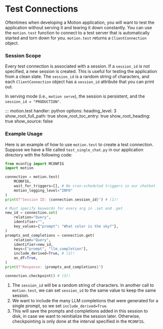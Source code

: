 # Test Connections

Oftentimes when developing a Motion application, you will want to test the application without serving it and tearing it down constantly. You can use the `motion.test` function to connect to a test server that is automatically started and torn down for you. `motion.test` returns a `ClientConnection` object.

### Session Scope

Every test connection is associated with a session. If a `session_id` is not specified, a new session is created. This is useful for testing the application from a clean slate. The `session_id` is a random string of characters, and each `ClientConnection` object has a `session_id` attribute that you can print out.

In serving mode (i.e., `motion serve`), the session is persistent, and the `session_id = "PRODUCTION"`.

::: motion.test
    handler: python
    options:
      heading_level: 3
      show_root_full_path: true
      show_root_toc_entry: true
      show_root_heading: true
      show_source: false

### Example Usage

Here is an example of how to use `motion.test` to create a test connection. Suppose we have a file called `test_single_chat.py` in our application directory with the following code:

```python title="test_single_chat.py"
from mconfig import MCONFIG
import motion

connection = motion.test(
    MCONFIG,
    wait_for_triggers=[], # No cron-scheduled triggers in our chatbot
    motion_logging_level="INFO"
)
print(f"Session ID: {connection.session_id}") # (1)!

# Must specify keywords for every arg in .set and .get
new_id = connection.set(
    relation="Query",
    identifier="",
    key_values={"prompt": "What color is the sky?"},
)
prompts_and_completions = connection.get(
    relation="Query",
    identifier=new_id,
    keys=["prompt", "llm_completion"],
    include_derived=True, # (2)!
    as_df=True,
)
print(f"Response: {prompts_and_completions}")

connection.checkpoint() # (3)!
```

1. The `session_id` will be a random string of characters. In another call to `motion.test`, we can set `session_id` to the same value to keep the same session.
2. We want to include the many LLM completions that were generated for a single prompt, so we set `include_derived=True`.
3. This will save the prompts and completions added in this session to disk, in case we want to reinitialize the session later. Otherwise, checkpointing is only done at the interval specified in the `MCONFIG`.